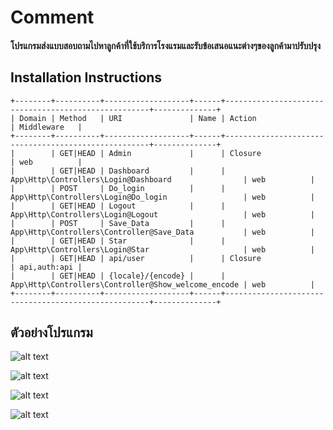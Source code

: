 # Comment
   <h4>โปรแกรมส่งแบบสอบถามไปหาลูกค้าที่ใช้บริการโรงแรมและรับข้อเสนอแนะต่างๆของลูกค้ามาปรับปรุง </h4>
<h2>Installation Instructions</h2>

```
+--------+----------+-------------------+------+-----------------------------------------------------+--------------+
| Domain | Method   | URI               | Name | Action                                              | Middleware   |
+--------+----------+-------------------+------+-----------------------------------------------------+--------------+
|        | GET|HEAD | Admin             |      | Closure                                             | web          |
|        | GET|HEAD | Dashboard         |      | App\Http\Controllers\Login@Dashboard                | web          |
|        | POST     | Do_login          |      | App\Http\Controllers\Login@Do_login                 | web          |
|        | GET|HEAD | Logout            |      | App\Http\Controllers\Login@Logout                   | web          |
|        | POST     | Save_Data         |      | App\Http\Controllers\Controller@Save_Data           | web          |
|        | GET|HEAD | Star              |      | App\Http\Controllers\Login@Star                     | web          |
|        | GET|HEAD | api/user          |      | Closure                                             | api,auth:api |
|        | GET|HEAD | {locale}/{encode} |      | App\Http\Controllers\Controller@Show_welcome_encode | web          |
+--------+----------+-------------------+------+-----------------------------------------------------+--------------+
```
<h2>ตัวอย่างโปรแกรม</h2>

![alt text](https://user-images.githubusercontent.com/11131954/44297998-312d0c80-a305-11e8-8534-ebd8b549e7bb.PNG)

![alt text](https://user-images.githubusercontent.com/11131954/44298000-34c09380-a305-11e8-9bac-0c6cf9250cf9.PNG)

![alt text](https://user-images.githubusercontent.com/11131954/44298003-39854780-a305-11e8-9094-25d9f8d5a39a.PNG)

![alt text](https://user-images.githubusercontent.com/11131954/44298009-49049080-a305-11e8-9afa-cf14d5308452.PNG)
